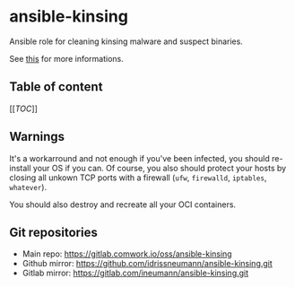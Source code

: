 # ansible-kinsing

Ansible role for cleaning kinsing malware and suspect binaries.

See [this](https://sysdig.com/blog/zoom-into-kinsing-kdevtmpfsi/) for more informations.

## Table of content

[[_TOC_]]

## Warnings

It's a workarround and not enough if you've been infected, you should re-install your OS if you can.
Of course, you also should protect your hosts by closing all unkown TCP ports with a firewall (`ufw`, `firewalld`, `iptables`, `whatever`).

You should also destroy and recreate all your OCI containers.

## Git repositories

* Main repo: https://gitlab.comwork.io/oss/ansible-kinsing
* Github mirror: https://github.com/idrissneumann/ansible-kinsing.git
* Gitlab mirror: https://gitlab.com/ineumann/ansible-kinsing.git

